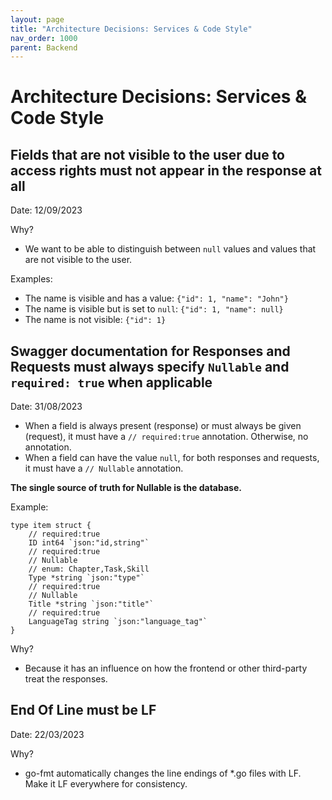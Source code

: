 ```yaml
---
layout: page
title: "Architecture Decisions: Services & Code Style"
nav_order: 1000
parent: Backend
---
```


# Architecture Decisions: Services & Code Style

## Fields that are not visible to the user due to access rights must not appear in the response at all

Date: 12/09/2023

Why?
- We want to be able to distinguish between `null` values and values that are not visible to the user.

Examples:
- The name is visible and has a value: `{"id": 1, "name": "John"}`
- The name is visible but is set to `null`: `{"id": 1, "name": null}`
- The name is not visible: `{"id": 1}`


## Swagger documentation for Responses and Requests must always specify `Nullable` and `required: true` when applicable

Date: 31/08/2023

- When a field is always present (response) or must always be given (request), it must have a `// required:true` annotation. Otherwise, no annotation.
- When a field can have the value `null`, for both responses and requests, it must have a `// Nullable` annotation.

**The single source of truth for Nullable is the database.**

Example:
```
type item struct {
	// required:true
	ID int64 `json:"id,string"`
	// required:true
	// Nullable
	// enum: Chapter,Task,Skill
	Type *string `json:"type"`
	// required:true
	// Nullable
	Title *string `json:"title"`
	// required:true
	LanguageTag string `json:"language_tag"`
}
```

Why?
- Because it has an influence on how the frontend or other third-party treat the responses.


## End Of Line must be LF

Date: 22/03/2023

Why?
- go-fmt automatically changes the line endings of *.go files with LF. Make it LF everywhere for consistency.
